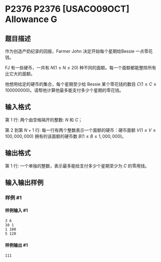 # P2376 P2376 [USACO09OCT] Allowance G

## 题目描述

作为创造产奶纪录的回报，Farmer John 决定开始每个星期给Bessie 一点零花钱。

FJ 有一些硬币，一共有 $N (1 \le N \le 20)$ 种不同的面额。每一个面额都能整除所有比它大的面额。

他想用给定的硬币的集合，每个星期至少给 Bessie 某个零花钱的数目 $C (1 \le C \le 100000000)$。请帮他计算他最多能支付多少个星期的零花钱。


## 输入格式

第 $1$ 行: 两个由空格隔开的整数: $N$ 和 $C$；

第 $2$ 到第 $N+1$ 行: 每一行有两个整数表示一个面额的硬币：硬币面额 $V (1 \le V \le 100,000,000)$ 拥有的该面额的硬币数 $B (1 \le B \le 1,000,000)$。


## 输出格式

第 $1$ 行: 一个单独的整数，表示最多能给支付多少个星期至少为 $C$ 的零用钱。


## 输入输出样例

### 样例 #1

#### 样例输入 #1

```
3 6
10 1
1 100
5 120
```

#### 样例输出 #1

```
111
```
